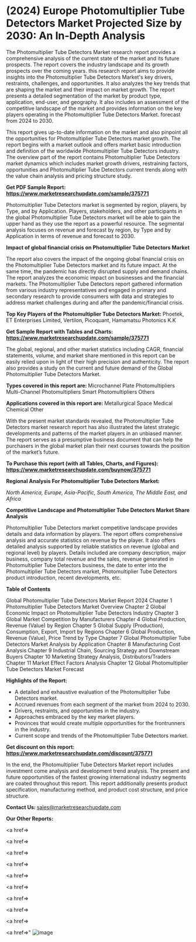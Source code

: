# (2024) Europe Photomultiplier Tube Detectors Market Projected Size by 2030: An In-Depth Analysis

The Photomultiplier Tube Detectors Market research report provides a comprehensive analysis of the current state of the market and its future prospects. The report covers the industry landscape and its growth prospects over the coming years. this research report aims to provide insights into the Photomultiplier Tube Detectors Market's key drivers, restraints, challenges, and opportunities. It also analyzes the key trends that are shaping the market and their impact on market growth. The report presents a detailed segmentation of the market by product type, application, end-user, and geography. It also includes an assessment of the competitive landscape of the market and provides information on the key players operating in the Photomultiplier Tube Detectors Market. forecast from 2024 to 2030.

This report gives up-to-date information on the market and also pinpoint all the opportunities for Photomultiplier Tube Detectors market growth. The report begins with a market outlook and offers market basic introduction and definition of the worldwide Photomultiplier Tube Detectors industry. The overview part of the report contains Photomultiplier Tube Detectors market dynamics which includes market growth drivers, restraining factors, opportunities and Photomultiplier Tube Detectors current trends along with the value chain analysis and pricing structure study.

<strong><b>Get PDF Sample Report: <a href=https://www.marketresearchupdate.com/sample/375771>https://www.marketresearchupdate.com/sample/375771</a></b></strong>

Photomultiplier Tube Detectors market is segmented by region, players, by Type, and by Application. Players, stakeholders, and other participants in the global Photomultiplier Tube Detectors market will be able to gain the upper hand as they use the report as a powerful resource. The segmental analysis focuses on revenue and forecast by region, by Type and by Application in terms of revenue and forecast to 2030.

<strong><b>Impact of global financial crisis on Photomultiplier Tube Detectors Market</b></strong>

The report also covers the impact of the ongoing global financial crisis on the Photomultiplier Tube Detectors market and its future impact. At the same time, the pandemic has directly disrupted supply and demand chains. The report analyzes the economic impact on businesses and the financial markets. The Photomultiplier Tube Detectors report gathered information from various industry representatives and engaged in primary and secondary research to provide consumers with data and strategies to address market challenges during and after the pandemic/financial crisis.

<strong><b>Top Key Players of the Photomultiplier Tube Detectors Market:
</b></strong>Phoetek, ET Enterprises Limited, Vertilon, Picoquant, Hamamatsu Photonics K.K<strong><b>
</b></strong>

<strong><b>Get Sample Report with Tables and Charts: <a href=https://www.marketresearchupdate.com/sample/375771>https://www.marketresearchupdate.com/sample/375771</a></b></strong>

The global, regional, and other market statistics including CAGR, financial statements, volume, and market share mentioned in this report can be easily relied upon in light of their high precision and authenticity. The report also provides a study on the current and future demand of the Global Photomultiplier Tube Detectors Market.

<strong><b>Types covered in this report are:
</b></strong>Microchannel Plate Photomultipliers
Multi-Channel Photomultipliers
Smart Photomultipliers
Others<strong><b>
</b></strong>

<strong><b>Applications covered in this report are:
</b></strong>Metallurgical
Space
Medical
Chemical
Other<strong><b>
</b></strong>

With the present market standards revealed, the Photomultiplier Tube Detectors market research report has also illustrated the latest strategic developments and patterns of the market players in an unbiased manner. The report serves as a presumptive business document that can help the purchasers in the global market plan their next courses towards the position of the market’s future.

<strong><b>To Purchase this report (with all Tables, Charts, and Figures): <a href=https://www.marketresearchupdate.com/buynow/375771>https://www.marketresearchupdate.com/buynow/375771</a></b></strong>

<strong><b>Regional Analysis For Photomultiplier Tube Detectors Market:</b></strong>

<em><i>North America, Europe, Asia-Pacific, South America, The Middle East, and Africa</i></em>

<strong><b>Competitive Landscape and Photomultiplier Tube Detectors Market Share Analysis</b></strong>

Photomultiplier Tube Detectors market competitive landscape provides details and data information by players. The report offers comprehensive analysis and accurate statistics on revenue by the player. It also offers detailed analysis supported by reliable statistics on revenue (global and regional level) by players. Details included are company description, major business, company total revenue and the sales, revenue generated in Photomultiplier Tube Detectors business, the date to enter into the Photomultiplier Tube Detectors market, Photomultiplier Tube Detectors product introduction, recent developments, etc.

<strong><b>Table of Contents</b></strong>

Global Photomultiplier Tube Detectors Market Report 2024
Chapter 1 Photomultiplier Tube Detectors Market Overview
Chapter 2 Global Economic Impact on Photomultiplier Tube Detectors Industry
Chapter 3 Global Market Competition by Manufacturers
Chapter 4 Global Production, Revenue (Value) by Region
Chapter 5 Global Supply (Production), Consumption, Export, Import by Regions
Chapter 6 Global Production, Revenue (Value), Price Trend by Type
Chapter 7 Global Photomultiplier Tube Detectors Market Analysis by Application
Chapter 8 Manufacturing Cost Analysis
Chapter 9 Industrial Chain, Sourcing Strategy and Downstream Buyers
Chapter 10 Marketing Strategy Analysis, Distributors/Traders
Chapter 11 Market Effect Factors Analysis
Chapter 12 Global Photomultiplier Tube Detectors Market Forecast

<strong><b>Highlights of the Report:</b></strong>

- A detailed and exhaustive evaluation of the Photomultiplier Tube Detectors market.
- Accrued revenues from each segment of the market from 2024 to 2030.
- Drivers, restraints, and opportunities in the industry.
- Approaches embraced by the key market players.
- Provinces that would create multiple opportunities for the frontrunners in the industry.
- Current scope and trends of the Photomultiplier Tube Detectors market.

<strong><b>Get discount on this report: <a href=https://www.marketresearchupdate.com/discount/375771>https://www.marketresearchupdate.com/discount/375771</a></b></strong>

In the end, the Photomultiplier Tube Detectors Market report includes investment come analysis and development trend analysis. The present and future opportunities of the fastest growing international industry segments are coated throughout this report. This report additionally presents product specification, manufacturing method, and product cost structure, and price structure.

<strong><b>Contact Us:
</b></strong>sales@marketresearchupdate.com

<strong>Our Other Reports:</strong>

<a href=></a>

<a href=></a>

<a href=></a>

<a href=></a>

<a href=></a>

<a href=></a>

<a href=></a>

<a href=></a>

<a href=></a>

<a href=></a>"
![image](https://github.com/Gayatrikarjule/Market-Analysis-360/assets/97346546/becfcd76-558e-4c8f-871f-5843f2b05544)
